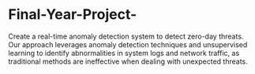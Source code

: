 # Final-Year-Project-

Create a real-time anomaly detection system to detect zero-day threats. Our approach leverages anomaly detection techniques and unsupervised learning to identify abnormalities in system logs and network traffic, as traditional methods are ineffective when dealing with unexpected threats.
